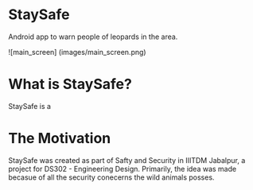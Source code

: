 # StaySafe
Android app to warn people of leopards in the area.

![main_screen] (images/main_screen.png)

# What is StaySafe?
StaySafe is a 

# The Motivation
StaySafe was created as part of Safty and Security in IIITDM Jabalpur, a project for DS302 - Engineering Design. Primarily, the idea was made becasue of all the security conecerns the wild animals posses.
